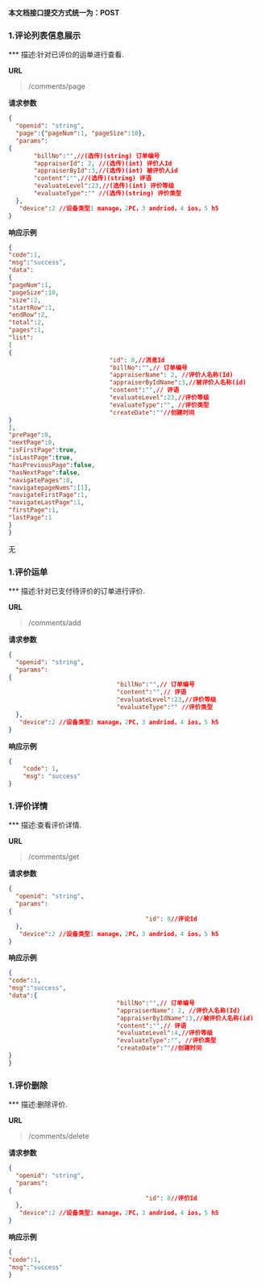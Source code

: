 
**本文档接口提交方式统一为：POST**


### 1.评论列表信息展示

*** 描述:针对已评价的运单进行查看.


**URL**
>/comments/page

**请求参数**

``` json
{
  "openid": "string",
  "page":{"pageNum":1, "pageSize":10},
  "params": 
{
       "billNo":"",//(选传)(string) 订单编号
       "appraiserId": 2, //(选传)(int) 评价人Id
       "appraiserById":3,//(选传)(int) 被评价人id
       "content":"",//(选传)(string) 评语
       "evaluateLevel":23,//(选传)(int) 评价等级
       "evaluateType":"" //(选传)(string) 评价类型
  },
   "device":2 //设备类型1 manage，2PC，3 andriod，4 ios，5 h5
}
```


**响应示例**

``` json
{
"code":1,
"msg":"success",
"data":
{
"pageNum":1,
"pageSize":10,
"size":2,
"startRow":1,
"endRow":2,
"total":2,
"pages":1,
"list":
[
{
                            "id": 8,//消息Id
                            "billNo":"",// 订单编号
                            "appraiserName": 2, //评价人名称(Id)
                            "appraiserByIdName":3,//被评价人名称(id)
                            "content":"",// 评语
                            "evaluateLevel":23,//评价等级
                            "evaluateType":"", //评价类型
                            "createDate":""//创建时间
}
],
"prePage":0,
"nextPage":0,
"isFirstPage":true,
"isLastPage":true,
"hasPreviousPage":false,
"hasNextPage":false,
"navigatePages":8,
"navigatepageNums":[1],
"navigateFirstPage":1,
"navigateLastPage":1,
"firstPage":1,
"lastPage":1
}
}
```


无
### 1.评价运单

*** 描述:针对已支付待评价的订单进行评价.


**URL**
>/comments/add



**请求参数**

``` json
{
  "openid": "string",
  "params": 
{
                              "billNo":"",// 订单编号
                              "content":"",// 评语
                              "evaluateLevel":23,//评价等级
                              "evaluateType":"" //评价类型
  },
   "device":2 //设备类型1 manage，2PC，3 andriod，4 ios，5 h5
}
```


**响应示例**

``` json
{
    "code": 1,
    "msg": "success"
}
```




### 1.评价详情

*** 描述:查看评价详情.

**URL**
>/comments/get



**请求参数**

``` json
{
  "openid": "string",
  "params": 
{
  	                                  "id": 8//评论Id
  },
   "device":2 //设备类型1 manage，2PC，3 andriod，4 ios，5 h5
}
```


**响应示例**

``` json
{
"code":1,
"msg":"success",
"data":{
                              "billNo":"",// 订单编号
                              "appraiserName": 2, //评价人名称(Id)
                              "appraiserByIdName":3,//被评价人名称(id)
                              "content":"",// 评语
                              "evaluateLevel":4,//评价等级
                              "evaluateType":"", //评价类型
                              "createDate":""//创建时间
}
}
```



### 1.评价删除

*** 描述:删除评价.

**URL**
>/comments/delete


**请求参数**

``` json
{
  "openid": "string",
  "params": 
{
  	                                  "id": 8//评价Id
  },
   "device":2 //设备类型1 manage，2PC，3 andriod，4 ios，5 h5
}
```


**响应示例**

``` json
{
"code":1,
"msg":"success"
}
```

